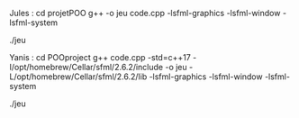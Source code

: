   Jules :
cd projetPOO
g++ -o jeu code.cpp -lsfml-graphics -lsfml-window -lsfml-system

./jeu

Yanis :
cd POOproject
g++ code.cpp -std=c++17 -I/opt/homebrew/Cellar/sfml/2.6.2/include -o jeu -L/opt/homebrew/Cellar/sfml/2.6.2/lib -lsfml-graphics -lsfml-window -lsfml-system

./jeu
